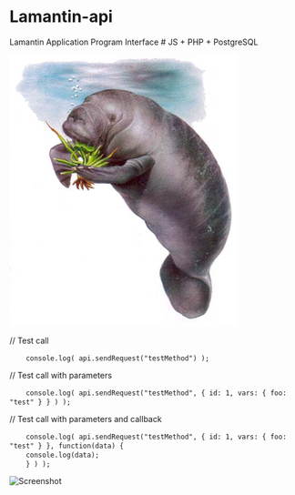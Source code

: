 # Lamantin-api
Lamantin Application Program Interface # JS + PHP + PostgreSQL

![Screenshot](https://github.com/VadimuZz/Lamantin-api/blob/master/git-assets/lamantin.jpg)

	
// Test call

		console.log( api.sendRequest("testMethod") );

// Test call with parameters

		console.log( api.sendRequest("testMethod", { id: 1, vars: { foo: "test" } } ) );

// Test call with parameters and callback

		console.log( api.sendRequest("testMethod", { id: 1, vars: { foo: "test" } }, function(data) {
		console.log(data);
		} ) );

![Screenshot](https://github.com/VadimuZz/Lamantin-api/blob/master/git-assets/lamantin-r.jpg)
